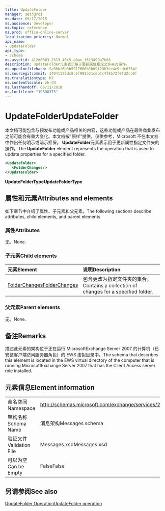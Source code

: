 ```yaml
---
title: UpdateFolder
manager: sethgros
ms.date: 09/17/2015
ms.audience: Developer
ms.topic: reference
ms.prod: office-online-server
localization_priority: Normal
api_name:
- UpdateFolder
api_type:
- schema
ms.assetid: 412d0683-2819-40c5-a0ae-f613499a7b66
description: UpdateFolder元素表示用于更新属性指定文件夹的操作。
ms.openlocfilehash: 9a86bf6b3b5917600b3b09f23b3ee4e9cdc0364f
ms.sourcegitcommit: 34041125dc8c5f993b21cebfc4f8b72f0fd2cb6f
ms.translationtype: MT
ms.contentlocale: zh-CN
ms.lasthandoff: 06/11/2018
ms.locfileid: "19838373"
---
```

# <a name="updatefolder"></a><span data-ttu-id="70494-103">UpdateFolder</span><span class="sxs-lookup"><span data-stu-id="70494-103">UpdateFolder</span></span>

<span data-ttu-id="70494-104">本文档可能包含与预发布功能或产品相关的内容，这些功能或产品在最终商业发布之前可能会有重大变化。本文档按"原样"提供，仅供参考，Microsoft 不在本文档中作出任何明示或暗示担保。 **UpdateFolder**元素表示用于更新属性指定文件夹的操作。</span><span class="sxs-lookup"><span data-stu-id="70494-104">The **UpdateFolder** element represents the operation that is used to update properties for a specified folder.</span></span> 
  
```xml
<UpdateFolder>
   <FolderChanges/>
</UpdateFolder>
```

 <span data-ttu-id="70494-105">**UpdateFolderType**</span><span class="sxs-lookup"><span data-stu-id="70494-105">**UpdateFolderType**</span></span>
## <a name="attributes-and-elements"></a><span data-ttu-id="70494-106">属性和元素</span><span class="sxs-lookup"><span data-stu-id="70494-106">Attributes and elements</span></span>

<span data-ttu-id="70494-107">如下章节中介绍了属性、子元素和父元素。</span><span class="sxs-lookup"><span data-stu-id="70494-107">The following sections describe attributes, child elements, and parent elements.</span></span>
  
### <a name="attributes"></a><span data-ttu-id="70494-108">属性</span><span class="sxs-lookup"><span data-stu-id="70494-108">Attributes</span></span>

<span data-ttu-id="70494-109">无。</span><span class="sxs-lookup"><span data-stu-id="70494-109">None.</span></span>
  
### <a name="child-elements"></a><span data-ttu-id="70494-110">子元素</span><span class="sxs-lookup"><span data-stu-id="70494-110">Child elements</span></span>

|<span data-ttu-id="70494-111">**元素**</span><span class="sxs-lookup"><span data-stu-id="70494-111">**Element**</span></span>|<span data-ttu-id="70494-112">**说明**</span><span class="sxs-lookup"><span data-stu-id="70494-112">**Description**</span></span>|
|:-----|:-----|
|[<span data-ttu-id="70494-113">FolderChanges</span><span class="sxs-lookup"><span data-stu-id="70494-113">FolderChanges</span></span>](folderchanges.md) <br/> |<span data-ttu-id="70494-114">包含更改为指定文件夹的集合。</span><span class="sxs-lookup"><span data-stu-id="70494-114">Contains a collection of changes for a specified folder.</span></span>  <br/> |
   
### <a name="parent-elements"></a><span data-ttu-id="70494-115">父元素</span><span class="sxs-lookup"><span data-stu-id="70494-115">Parent elements</span></span>

<span data-ttu-id="70494-116">无。</span><span class="sxs-lookup"><span data-stu-id="70494-116">None.</span></span>
  
## <a name="remarks"></a><span data-ttu-id="70494-117">备注</span><span class="sxs-lookup"><span data-stu-id="70494-117">Remarks</span></span>

<span data-ttu-id="70494-118">描述此元素的架构位于正在运行 MicrosoftExchange Server 2007 的计算机（已安装客户端访问服务器角色）的 EWS 虚拟目录中。</span><span class="sxs-lookup"><span data-stu-id="70494-118">The schema that describes this element is located in the EWS virtual directory of the computer that is running MicrosoftExchange Server 2007 that has the Client Access server role installed.</span></span>
  
## <a name="element-information"></a><span data-ttu-id="70494-119">元素信息</span><span class="sxs-lookup"><span data-stu-id="70494-119">Element information</span></span>

|||
|:-----|:-----|
|<span data-ttu-id="70494-120">命名空间</span><span class="sxs-lookup"><span data-stu-id="70494-120">Namespace</span></span>  <br/> |http://schemas.microsoft.com/exchange/services/2006/messages  <br/> |
|<span data-ttu-id="70494-121">架构名称</span><span class="sxs-lookup"><span data-stu-id="70494-121">Schema Name</span></span>  <br/> |<span data-ttu-id="70494-122">消息架构</span><span class="sxs-lookup"><span data-stu-id="70494-122">Messages schema</span></span>  <br/> |
|<span data-ttu-id="70494-123">验证文件</span><span class="sxs-lookup"><span data-stu-id="70494-123">Validation File</span></span>  <br/> |<span data-ttu-id="70494-124">Messages.xsd</span><span class="sxs-lookup"><span data-stu-id="70494-124">Messages.xsd</span></span>  <br/> |
|<span data-ttu-id="70494-125">可以为空</span><span class="sxs-lookup"><span data-stu-id="70494-125">Can be Empty</span></span>  <br/> |<span data-ttu-id="70494-126">False</span><span class="sxs-lookup"><span data-stu-id="70494-126">False</span></span>  <br/> |
   
## <a name="see-also"></a><span data-ttu-id="70494-127">另请参阅</span><span class="sxs-lookup"><span data-stu-id="70494-127">See also</span></span>



[<span data-ttu-id="70494-128">UpdateFolder Operation</span><span class="sxs-lookup"><span data-stu-id="70494-128">UpdateFolder operation</span></span>](updatefolder-operation.md)

